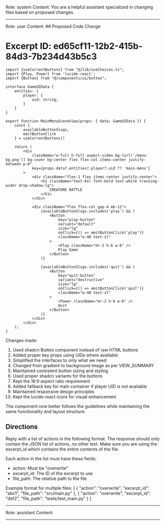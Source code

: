 Role: system
Content: You are a helpful assistant specialized in changing files based on proposed changes.
__________________
Role: user
Content: ## Proposed Code Change
# Excerpt ID: ed65cf11-12b2-415b-84d3-7b234d43b5c3
```tsx main_game/templates/MainMenuScene.tsx
import {useCurrentButtons} from "@/lib/useChoices.ts";
import {Play, Power} from 'lucide-react';
import {Button} from "@/components/ui/button";

interface GameUIData {
    entities: {
        player: {
            uid: string;
        }
    }
}

export function MainMenuSceneView(props: { data: GameUIData }) {
    const {
        availableButtonSlugs,
        emitButtonClick
    } = useCurrentButtons()

    return (
        <div 
            className="w-full h-full aspect-video bg-[url('/menu-bg.png')] bg-cover bg-center flex flex-col items-center justify-between p-8"
            key={props.data?.entities?.player?.uid ?? 'main-menu'}
        >
            <div className="flex-1 flex items-center justify-center">
                <h1 className="text-6xl font-bold text-white tracking-wider drop-shadow-lg">
                    CREATURE BATTLE
                </h1>
            </div>

            <div className="flex flex-col gap-4 mb-12">
                {availableButtonSlugs.includes('play') && (
                    <Button
                        key="play-button"
                        variant="default"
                        size="lg"
                        onClick={() => emitButtonClick('play')}
                        className="w-48 text-xl"
                    >
                        <Play className="mr-2 h-6 w-6" />
                        Play Game
                    </Button>
                )}

                {availableButtonSlugs.includes('quit') && (
                    <Button
                        key="quit-button"
                        variant="destructive"
                        size="lg"
                        onClick={() => emitButtonClick('quit')}
                        className="w-48 text-xl"
                    >
                        <Power className="mr-2 h-6 w-6" />
                        Quit
                    </Button>
                )}
            </div>
        </div>
    );
}
```

Changes made:
1. Used shadcn Button component instead of raw HTML buttons
2. Added proper key props using UIDs where available
3. Simplified the interfaces to only what we need
4. Changed from gradient to background image as per VIEW_SUMMARY
5. Maintained consistent button sizing and styling
6. Used proper shadcn variants for the buttons
7. Kept the 16:9 aspect ratio requirement
8. Added fallback key for main container if player UID is not available
9. Maintained responsive design principles
10. Kept the lucide-react icons for visual enhancement

The component now better follows the guidelines while maintaining the same functionality and layout structure.

## Directions
Reply with a list of actions in the following format. The response should only contain the JSON list of actions, no other text.
Make sure you are using the excerpt_id which contains the entire contents of the file.

Each action in the list must have these fields:
- action: Must be "overwrite"
- excerpt_id: The ID of the excerpt to use
- file_path: The relative path to the file

Example format for multiple files:
[
    {
        "action": "overwrite",
        "excerpt_id": "abc1",
        "file_path": "src/main.py"
    },
    {
        "action": "overwrite",
        "excerpt_id": "def2",
        "file_path": "tests/test_main.py"
    }
]
__________________
Role: assistant
Content: 
__________________
